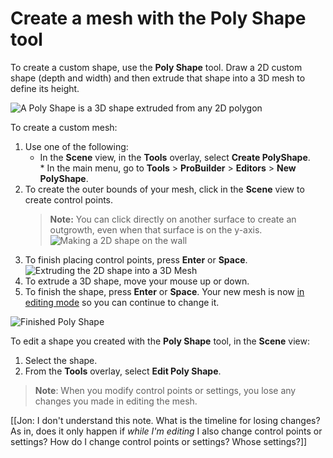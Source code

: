 # Create a mesh with the Poly Shape tool

To create a custom shape, use the **Poly Shape** tool. Draw a 2D custom shape (depth and width) and then extrude that shape into a 3D mesh to define its height. 

![A Poly Shape is a 3D shape extruded from any 2D polygon](images/PolyShape_HeaderImage.png)

To create a custom mesh:

1. Use one of the following:
    * In the **Scene** view, in the **Tools** overlay, select **Create PolyShape**.
    * In the main menu, go to **Tools** > **ProBuilder** > **Editors** > **New PolyShape**.
1. To create the outer bounds of your mesh, click in the **Scene** view to create control points.
    > **Note:** You can click directly on another surface to create an outgrowth, even when that surface is on the y-axis. 
    ![Making a 2D shape on the wall](images/PolyShape_Draw1.png)
1. To finish placing control points, press **Enter** or **Space**.
    ![Extruding the 2D shape into a 3D Mesh](images/PolyShape_Draw2.png)
1. To extrude a 3D shape, move your mouse up or down.
1. To finish the shape, press **Enter** or **Space**. Your new mesh is now [in editing mode](polyshape.md) so you can continue to change it.

![Finished Poly Shape](images/PolyShape_Draw3.png)

To edit a shape you created with the **Poly Shape** tool, in the **Scene** view:

1. Select the shape.
1. From the **Tools** overlay, select **Edit Poly Shape**.

> **Note**: When you modify control points or settings, you lose any changes you made in editing the mesh.

[[Jon: I don't understand this note. What is the timeline for losing changes? As in, does it only happen if *while I'm editing* I also change control points or settings? How do I change control points or settings? Whose settings?]]